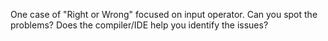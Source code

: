 One case of "Right or Wrong" focused on input operator. Can you spot the problems? Does the compiler/IDE help you identify the issues?